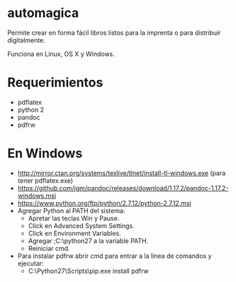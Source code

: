 # automagica

Permite crear en forma fácil libros listos para la imprenta o para distribuir digitalmente.

Funciona en Linux, OS X y Windows.

# Requerimientos

* pdflatex
* python 2
* pandoc
* pdfrw

# En Windows

* http://mirror.ctan.org/systems/texlive/tlnet/install-tl-windows.exe (para tener pdflatex.exe)
* https://github.com/jgm/pandoc/releases/download/1.17.2/pandoc-1.17.2-windows.msi
* https://www.python.org/ftp/python/2.7.12/python-2.7.12.msi
* Agregar Python al PATH del sistema:
  - Apretar las teclas Win y Pause.
  - Click en Advanced System Settings.
  - Click en Environment Variables.
  - Agregar ;C:\python27 a la variable PATH.
  - Reiniciar cmd.
* Para instalar pdfrw abrir cmd para entrar a la línea de comandos y ejecutar:
  - C:\Python27\Scripts\pip.exe install pdfrw
